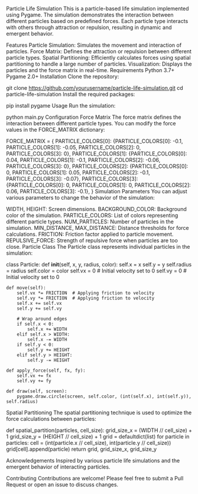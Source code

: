Particle Life Simulation
This is a particle-based life simulation implemented using Pygame. The simulation demonstrates the interaction between different particles based on predefined forces. Each particle type interacts with others through attraction or repulsion, resulting in dynamic and emergent behavior.

Features
Particle Simulation: Simulates the movement and interaction of particles.
Force Matrix: Defines the attraction or repulsion between different particle types.
Spatial Partitioning: Efficiently calculates forces using spatial partitioning to handle a large number of particles.
Visualization: Displays the particles and the force matrix in real-time.
Requirements
Python 3.7+
Pygame 2.0+
Installation
Clone the repository:


git clone https://github.com/yourusername/particle-life-simulation.git
cd particle-life-simulation
Install the required packages:


pip install pygame
Usage
Run the simulation:


python main.py
Configuration
Force Matrix
The force matrix defines the interaction between different particle types. You can modify the force values in the FORCE_MATRIX dictionary:


FORCE_MATRIX = {
    PARTICLE_COLORS[0]: {PARTICLE_COLORS[0]: -0.1, PARTICLE_COLORS[1]: -0.05, PARTICLE_COLORS[2]: 0, PARTICLE_COLORS[3]: 0},
    PARTICLE_COLORS[1]: {PARTICLE_COLORS[0]: 0.04, PARTICLE_COLORS[1]: -0.1, PARTICLE_COLORS[2]: -0.06, PARTICLE_COLORS[3]: 0},
    PARTICLE_COLORS[2]: {PARTICLE_COLORS[0]: 0, PARTICLE_COLORS[1]: 0.05, PARTICLE_COLORS[2]: -0.1, PARTICLE_COLORS[3]: -0.07},
    PARTICLE_COLORS[3]: {PARTICLE_COLORS[0]: 0, PARTICLE_COLORS[1]: 0, PARTICLE_COLORS[2]: 0.06, PARTICLE_COLORS[3]: -0.1},
}
Simulation Parameters
You can adjust various parameters to change the behavior of the simulation:

WIDTH, HEIGHT: Screen dimensions.
BACKGROUND_COLOR: Background color of the simulation.
PARTICLE_COLORS: List of colors representing different particle types.
NUM_PARTICLES: Number of particles in the simulation.
MIN_DISTANCE, MAX_DISTANCE: Distance thresholds for force calculations.
FRICTION: Friction factor applied to particle movement.
REPULSIVE_FORCE: Strength of repulsive force when particles are too close.
Particle Class
The Particle class represents individual particles in the simulation:


class Particle:
    def __init__(self, x, y, radius, color):
        self.x = x
        self.y = y
        self.radius = radius
        self.color = color
        self.vx = 0  # Initial velocity set to 0
        self.vy = 0  # Initial velocity set to 0

    def move(self):
        self.vx *= FRICTION  # Applying friction to velocity
        self.vy *= FRICTION  # Applying friction to velocity
        self.x += self.vx
        self.y += self.vy

        # Wrap around edges
        if self.x < 0:
            self.x += WIDTH
        elif self.x > WIDTH:
            self.x -= WIDTH
        if self.y < 0:
            self.y += HEIGHT
        elif self.y > HEIGHT:
            self.y -= HEIGHT

    def apply_force(self, fx, fy):
        self.vx += fx
        self.vy += fy

    def draw(self, screen):
        pygame.draw.circle(screen, self.color, (int(self.x), int(self.y)), self.radius)
Spatial Partitioning
The spatial partitioning technique is used to optimize the force calculations between particles:

def spatial_partition(particles, cell_size):
    grid_size_x = (WIDTH // cell_size) + 1
    grid_size_y = (HEIGHT // cell_size) + 1
    grid = defaultdict(list)
    for particle in particles:
        cell = (int(particle.x // cell_size), int(particle.y // cell_size))
        grid[cell].append(particle)
    return grid, grid_size_x, grid_size_y


Acknowledgements
Inspired by various particle life simulations and the emergent behavior of interacting particles.

Contributing
Contributions are welcome! Please feel free to submit a Pull Request or open an issue to discuss changes.
